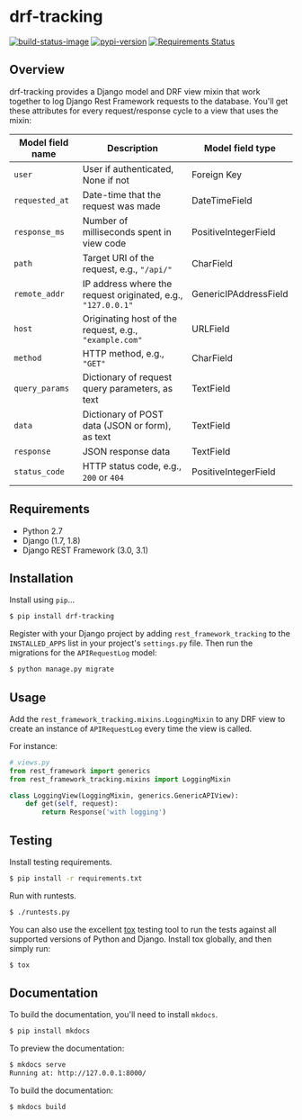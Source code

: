 # drf-tracking

[![build-status-image]][travis]
[![pypi-version]][pypi]
[![Requirements Status](https://requires.io/github/aschn/drf-tracking/requirements.svg?branch=master)](https://requires.io/github/aschn/drf-tracking/requirements/?branch=master)

## Overview

drf-tracking provides a Django model and DRF view mixin that work together to log Django Rest Framework requests to the database. You'll get these attributes for every request/response cycle to a view that uses the mixin:

 Model field name | Description | Model field type
------------------|-------------|-----------------
`user` | User if authenticated, None if not | Foreign Key
`requested_at` | Date-time that the request was made | DateTimeField
`response_ms` | Number of milliseconds spent in view code | PositiveIntegerField
`path` | Target URI of the request, e.g., `"/api/"` | CharField
`remote_addr` | IP address where the request originated, e.g., `"127.0.0.1"` | GenericIPAddressField
`host` | Originating host of the request, e.g., `"example.com"` | URLField
`method` | HTTP method, e.g., `"GET"` | CharField
`query_params` | Dictionary of request query parameters, as text | TextField
`data` | Dictionary of POST data (JSON or form), as text | TextField
`response` | JSON response data | TextField
`status_code` | HTTP status code, e.g., `200` or `404` | PositiveIntegerField


## Requirements

* Python 2.7
* Django (1.7, 1.8)
* Django REST Framework (3.0, 3.1)

## Installation

Install using `pip`...

```bash
$ pip install drf-tracking
```

Register with your Django project by adding `rest_framework_tracking`
to the `INSTALLED_APPS` list in your project's `settings.py` file.
Then run the migrations for the `APIRequestLog` model:

```bash
$ python manage.py migrate
```

## Usage

Add the `rest_framework_tracking.mixins.LoggingMixin` to any DRF view
to create an instance of `APIRequestLog` every time the view is called.

For instance:
```python
# views.py
from rest_framework import generics
from rest_framework_tracking.mixins import LoggingMixin

class LoggingView(LoggingMixin, generics.GenericAPIView):
    def get(self, request):
        return Response('with logging')
```

## Testing

Install testing requirements.

```bash
$ pip install -r requirements.txt
```

Run with runtests.

```bash
$ ./runtests.py
```

You can also use the excellent [tox](http://tox.readthedocs.org/en/latest/) testing tool to run the tests against all supported versions of Python and Django. Install tox globally, and then simply run:

```bash
$ tox
```

## Documentation

To build the documentation, you'll need to install `mkdocs`.

```bash
$ pip install mkdocs
```

To preview the documentation:

```bash
$ mkdocs serve
Running at: http://127.0.0.1:8000/
```

To build the documentation:

```bash
$ mkdocs build
```


[build-status-image]: https://secure.travis-ci.org/aschn/drf-tracking.png?branch=master
[travis]: http://travis-ci.org/aschn/drf-tracking?branch=master
[pypi-version]: https://pypip.in/version/drf-tracking/badge.svg
[pypi]: https://pypi.python.org/pypi/drf-tracking
